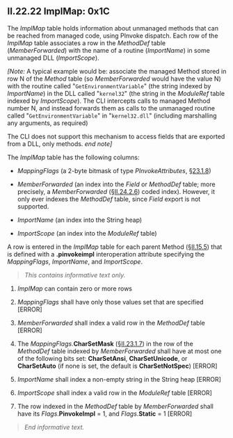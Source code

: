 ## II.22.22 ImplMap: 0x1C

The _ImplMap_ table holds information about unmanaged methods that can be reached from managed code, using PInvoke dispatch. Each row of the _ImplMap_ table associates a row in the _MethodDef_ table (_MemberForwarded_) with the name of a routine (_ImportName_) in some unmanaged DLL (_ImportScope_).

_[Note:_ A typical example would be: associate the managed Method stored in row N of the _Method_ table (so _MemberForwarded_ would have the value N) with the routine called "`GetEnvironmentVariable`" (the string indexed by _ImportName_) in the DLL called "`kernel32`" (the string in the _ModuleRef_ table indexed by _ImportScope_). The CLI intercepts calls to managed Method number N, and instead forwards them as calls to the unmanaged routine called "`GetEnvironmentVariable`" in "`kernel32.dll`" (including marshalling any arguments, as required)

The CLI does not support this mechanism to access fields that are exported from a DLL, only methods. _end note]_

The _ImplMap_ table has the following columns:

 * _MappingFlags_ (a 2-byte bitmask of type _PInvokeAttributes_, §[23.1.8](#todo-missing-hyperlink))

 * _MemberForwarded_ (an index into the _Field_ or _MethodDef_ table; more precisely, a _MemberForwarded_  (§[II.24.2.6](#todo-missing-hyperlink)) coded index). However, it only ever indexes the _MethodDef_ table, since _Field_ export is not supported.

 * _ImportName_ (an index into the String heap)

 * _ImportScope_ (an index into the _ModuleRef_ table)

A row is entered in the _ImplMap_ table for each parent Method (§[II.15.5](#todo-missing-hyperlink)) that is defined with a **.pinvokeimpl** interoperation attribute specifying the _MappingFlags_, _ImportName_, and _ImportScope_.

> _This contains informative text only._

 1. _ImplMap_ can contain zero or more rows

 2. _MappingFlags_ shall have only those values set that are specified \[ERROR\]

 3. _MemberForwarded_ shall index a valid row in the _MethodDef_ table \[ERROR\]

 4. The _MappingFlags_.**CharSetMask** (§[II.23.1.7](#todo-missing-hyperlink)) in the row of the _MethodDef_ table indexed by _MemberForwarded_ shall have at most one of the following bits set: 
**CharSetAnsi**, **CharSetUnicode**, or **CharSetAuto** (if none is set, the default is **CharSetNotSpec**) \[ERROR\]

 5. _ImportName_ shall index a non-empty string in the String heap \[ERROR\]

 6. _ImportScope_ shall index a valid row in the _ModuleRef_ table \[ERROR\]

 7. The row indexed in the _MethodDef_ table by _MemberForwarded_ shall have its _Flags_.**PinvokeImpl** = 1, and _Flags_.**Static** = 1 \[ERROR\]

> _End informative text._
